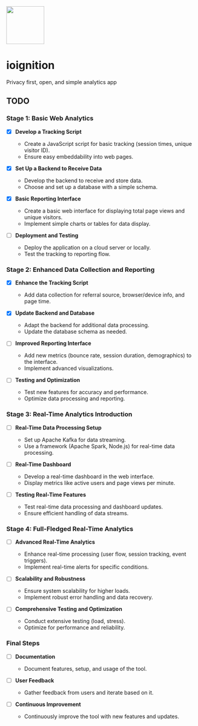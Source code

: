 <div id="header" align="left">
  <img src="https://github.com/Cijin/ioignition/assets/1990966/0c01de29-b659-4640-81cb-97235dae6bec" width="100"/>
</div> 

# ioignition
Privacy first, open, and simple analytics app

## TODO

### Stage 1: Basic Web Analytics
- [x] **Develop a Tracking Script**
  - Create a JavaScript script for basic tracking (session times, unique visitor ID).
  - Ensure easy embeddability into web pages.

- [x] **Set Up a Backend to Receive Data**
  - Develop the backend to receive and store data.
  - Choose and set up a database with a simple schema.

- [x] **Basic Reporting Interface**
  - Create a basic web interface for displaying total page views and unique visitors.
  - Implement simple charts or tables for data display.

- [ ] **Deployment and Testing**
  - Deploy the application on a cloud server or locally.
  - Test the tracking to reporting flow.

### Stage 2: Enhanced Data Collection and Reporting
- [x] **Enhance the Tracking Script**
  - Add data collection for referral source, browser/device info, and page time.

- [x] **Update Backend and Database**
  - Adapt the backend for additional data processing.
  - Update the database schema as needed.

- [ ] **Improved Reporting Interface**
  - Add new metrics (bounce rate, session duration, demographics) to the interface.
  - Implement advanced visualizations.

- [ ] **Testing and Optimization**
  - Test new features for accuracy and performance.
  - Optimize data processing and reporting.

### Stage 3: Real-Time Analytics Introduction
- [ ] **Real-Time Data Processing Setup**
  - Set up Apache Kafka for data streaming.
  - Use a framework (Apache Spark, Node.js) for real-time data processing.

- [ ] **Real-Time Dashboard**
  - Develop a real-time dashboard in the web interface.
  - Display metrics like active users and page views per minute.

- [ ] **Testing Real-Time Features**
  - Test real-time data processing and dashboard updates.
  - Ensure efficient handling of data streams.

### Stage 4: Full-Fledged Real-Time Analytics
- [ ] **Advanced Real-Time Analytics**
  - Enhance real-time processing (user flow, session tracking, event triggers).
  - Implement real-time alerts for specific conditions.

- [ ] **Scalability and Robustness**
  - Ensure system scalability for higher loads.
  - Implement robust error handling and data recovery.

- [ ] **Comprehensive Testing and Optimization**
  - Conduct extensive testing (load, stress).
  - Optimize for performance and reliability.

### Final Steps
- [ ] **Documentation**
  - Document features, setup, and usage of the tool.

- [ ] **User Feedback**
  - Gather feedback from users and iterate based on it.

- [ ] **Continuous Improvement**
  - Continuously improve the tool with new features and updates.
